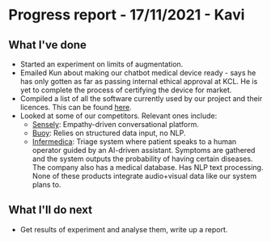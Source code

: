 # Progress report - 17/11/2021 - Kavi

## What I've done

- Started an experiment on limits of augmentation.
- Emailed Kun about making our chatbot medical device ready - says he has only gotten as far as passing internal ethical approval at KCL. He is yet to complete the process of certifying the device for market.
- Compiled a list of all the software currently used by our project and their licences. This can be found [here](/static/licences/).
- Looked at some of our competitors. Relevant ones include:
	- [Sensely](https://www.sensely.com/): Empathy-driven conversational platform. 
	- [Buoy](https://www.buoyhealth.com/symptom-checker/): Relies on structured data input, no NLP. 
	- [Infermedica](https://infermedica.com/product/call-center-triage): Triage system where patient speaks to a human operator guided by an AI-driven assistant. Symptoms are gathered and the system outputs the probability of having certain diseases. The company also has a medical database. Has NLP text processing.
None of these products integrate audio+visual data like our system plans to.

## What I'll do next

- Get results of experiment and analyse them, write up a report.